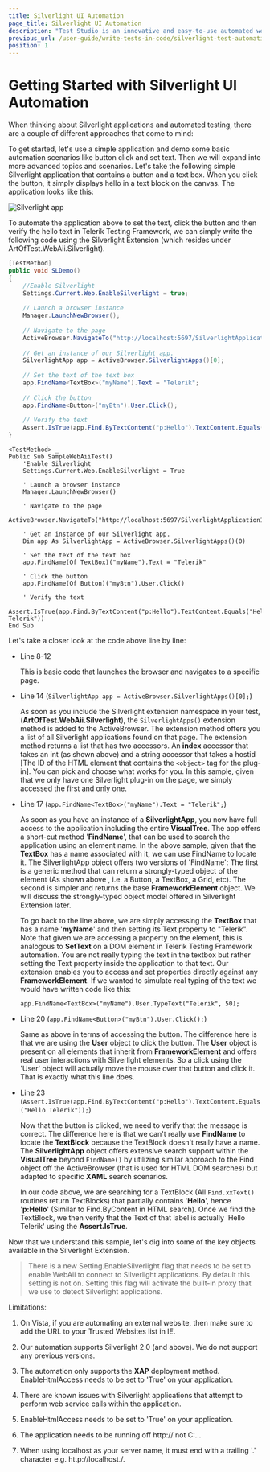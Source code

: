 ```yaml
---
title: Silverlight UI Automation
page_title: Silverlight UI Automation
description: "Test Studio is an innovative and easy-to-use automated web, WPF and load testing solution. Test Studio tests support essential technologies like ASP.NET AJAX, Silverlight, PHP and MVC. HTML5, Testing framework, functional testing, performance testing, load testing, exploratory testing, manual testing."
previous_url: /user-guide/write-tests-in-code/silverlight-test-automation/introduction.aspx, /user-guide/write-tests-in-code/silverlight-test-automation/introduction
position: 1
---
```

# Getting Started with Silverlight UI Automation

When thinking about Silverlight applications and automated testing, there are a couple of different approaches that come to mind:
 
To get started, let's use a simple application and demo some basic automation scenarios like button click and set text. Then we will expand into more advanced topics and scenarios. Let's take the following simple Silverlight application that contains a button and a text box. When you click the button, it simply displays hello in a text block on the canvas. The application looks like this:

![Silverlight app][1]

To automate the application above to set the text, click the button and then verify the hello text in Telerik Testing Framework, we can simply write the following code using the Silverlight Extension (which resides under ArtOfTest.WebAii.Silverlight).

````C#
[TestMethod]
public void SLDemo()
{  
	//Enable Silverlight
	Settings.Current.Web.EnableSilverlight = true;
	 
	// Launch a browser instance
	Manager.LaunchNewBrowser();
	 
	// Navigate to the page
	ActiveBrowser.NavigateTo("http://localhost:5697/SilverlightApplication1Web/SilverlightApplication1TestPage.html");
	 
	// Get an instance of our Silverlight app.
	SilverlightApp app = ActiveBrowser.SilverlightApps()[0];
	 
	// Set the text of the text box
	app.FindName<TextBox>("myName").Text = "Telerik";
	 
	// Click the button
	app.FindName<Button>("myBtn").User.Click();
	 
	// Verify the text
	Assert.IsTrue(app.Find.ByTextContent("p:Hello").TextContent.Equals("Hello Telerik"));
}
````
````VB
<TestMethod> _
Public Sub SampleWebAiiTest()
    'Enable Silverlight
    Settings.Current.Web.EnableSilverlight = True
 
    ' Launch a browser instance
    Manager.LaunchNewBrowser()
 
    ' Navigate to the page
    ActiveBrowser.NavigateTo("http://localhost:5697/SilverlightApplication1Web/SilverlightApplication1TestPage.html")
 
    ' Get an instance of our Silverlight app.
    Dim app As SilverlightApp = ActiveBrowser.SilverlightApps()(0)
 
    ' Set the text of the text box
    app.FindName(Of TextBox)("myName").Text = "Telerik"
 
    ' Click the button
    app.FindName(Of Button)("myBtn").User.Click()
 
    ' Verify the text
    Assert.IsTrue(app.Find.ByTextContent("p:Hello").TextContent.Equals("Hello Telerik"))
End Sub
````
Let's take a closer look at the code above line by line:

* Line 8-12

	This is basic code that launches the browser and navigates to a specific page.

* Line 14 (`SilverlightApp app = ActiveBrowser.SilverlightApps()[0];`)

	As soon as you include the Silverlight extension namespace in your test, (**ArtOfTest.WebAii.Silverlight**), the `SilverlightApps()` extension method is added to the ActiveBrowser. The extension method offers you a list of all Silverlight applications found on that page. The extension method returns a list that has two accessors. An **index** accessor that takes an int (as shown above) and a string accessor that takes a hostid [The ID of the HTML element that contains the `<object>` tag for the plug-in]. You can pick and choose what works for you. In this sample, given that we only have one Silverlight plug-in on the page, we simply accessed the first and only one.

* Line 17 (`app.FindName<TextBox>("myName").Text = "Telerik";`)

	As soon as you have an instance of a **SilverlightApp**, you now have full access to the application including the entire **VisualTree**. The app offers a short-cut method '**FindName**', that can be used to search the application using an element name. In the above sample, given that the **TextBox** has a name associated with it, we can use FindName to locate it. The SilverlightApp object offers two versions of 'FindName': The first is a generic method that can return a strongly-typed object of the element (As shown above , i.e. a Button, a TextBox, a Grid, etc). The second is simpler and returns the base **FrameworkElement** object. We will discuss the strongly-typed object model offered in Silverlight Extension later.
 
	To go back to the line above, we are simply accessing the **TextBox** that has a name '**myName**' and then setting its Text property to "Telerik". Note that given we are accessing a property on the element, this is analogous to **SetText** on a DOM element in Telerik Testing Framework automation. You are not really typing the text in the textbox but rather setting the Text property inside the application to that text. Our extension enables you to access and set properties directly against any **FrameworkElement**. If we wanted to simulate real typing of the text we would have written code like this:
 
 
	`app.FindName<TextBox>("myName").User.TypeText("Telerik", 50);`

* Line 20 (`app.FindName<Button>("myBtn").User.Click();`)

	Same as above in terms of accessing the button. The difference here is that we are using the **User** object to click the button. The **User** object is present on all elements that inherit from **FrameworkElement** and offers real user interactions with Silverlight elements. So a click using the 'User' object will actually move the mouse over that button and click it. That is exactly what this line does.

* Line 23 (`Assert.IsTrue(app.Find.ByTextContent("p:Hello").TextContent.Equals("Hello Telerik"));`) 

	Now that the button is clicked, we need to verify that the message is correct. The difference here is that we can't really use **FindName** to locate the **TextBlock** because the TextBlock doesn't really have a name. The **SilverlightApp** object offers extensive search support within the **VisualTree** beyond `FindName()` by utilizing similar approach to the Find object off the ActiveBrowser (that is used for HTML DOM searches) but adapted to specific **XAML** search scenarios.
 
	In our code above, we are searching for a TextBlock (All `Find.xxText()` routines return TextBlocks) that partially contains '**Hello**', hence '**p:Hello**' (Similar to Find.ByContent in HTML search). Once we find the TextBlock, we then verify that the Text of that label is actually 'Hello Telerik' using the **Assert.IsTrue**.

Now that we understand this sample, let's dig into some of the key objects available in the Silverlight Extension.

> There is a new Setting.EnableSilverlight flag that needs to be set to enable WebAii to connect to Silverlight applications. By default this setting is not on. Setting this flag will activate the built-in proxy that we use to detect Silverlight applications.

Limitations:

1. On Vista, if you are automating an external website, then make sure to add the URL to your Trusted Websites list in IE.

2. Our automation supports Silverlight 2.0 (and above). We do not support any previous versions.

3. The automation only supports the **XAP** deployment method.
EnableHtmlAccess needs to be set to 'True' on your application.

4. There are known issues with Silverlight applications that attempt to perform web service calls within the application.

5. EnableHtmlAccess needs to be set to 'True' on your application.

6. The application needs to be running off http:// not C:\...

7. When using localhost as your server name, it must end with a trailing '.' character e.g. http://localhost./.

[1]: images/silverlight-ui-automation/fig1.png